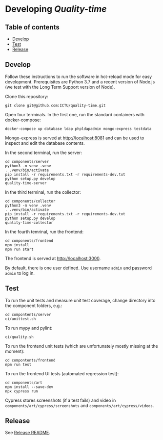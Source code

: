 # Developing *Quality-time*

## Table of contents

- [Develop](#develop)
- [Test](#test)
- [Release](#release)

## Develop

Follow these instructions to run the software in hot-reload mode for easy development. Prerequisites are Python 3.7 and a recent version of Node.js (we test with the Long Term Support version of Node).

Clone this repository:

```console
git clone git@github.com:ICTU/quality-time.git
```

Open four terminals. In the first one, run the standard containers with docker-compose:

```console
docker-compose up database ldap phpldapadmin mongo-express testdata
```

Mongo-express is served at [http://localhost:8081](http://localhost:8081) and can be used to inspect and edit the database contents.

In the second terminal, run the server:

```console
cd components/server
python3 -m venv .venv
. .venv/bin/activate
pip install -r requirements.txt -r requirements-dev.txt
python setup.py develop
quality-time-server
```

In the third terminal, run the collector:

```console
cd components/collector
python3 -m venv .venv
. .venv/bin/activate
pip install -r requirements.txt -r requirements-dev.txt
python setup.py develop
quality-time-collector
```

In the fourth temrinal, run the frontend:

```console
cd components/frontend
npm install
npm run start
```

The frontend is served at [http://localhost:3000](http://localhost:3000).

By default, there is one user defined. Use username `admin` and password `admin` to log in.

## Test

To run the unit tests and measure unit test coverage, change directory into the component folders, e.g.:

```console
cd compontents/server
ci/unittest.sh
```

To run mypy and pylint:

```console
ci/quality.sh
```

To run the frontend unit tests (which are unfortunately mostly missing at the moment):

```console
cd compontents/frontend
npm run test
```

To run the frontend UI tests (automated regression test):

```console
cd components/art
npm install --save-dev
npx cypress run
```

Cypress stores screenshots (if a test fails) and video in `components/art/cypress/screenshots` and `components/art/cypress/videos`.

## Release

See [Release README](../ci/README.md).
